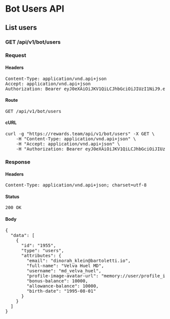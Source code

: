 # Bot Users API

## List users

### GET /api/v1/bot/users
### Request

#### Headers

<pre>Content-Type: application/vnd.api+json
Accept: application/vnd.api+json
Authorization: Bearer eyJ0eXAiOiJKV1QiLCJhbGciOiJIUzI1NiJ9.eyJleHAiOjE2MjczNzg1MzMsInN1YiI6NjEsInR5cGUiOiJhY2Nlc3MiLCJjbGllbnRfaWQiOiIyIn0.EWRs_jXZLAZqbNsAj7smCq5rub4B0xNCGMyrkeKWbL8</pre>

#### Route

<pre>GET /api/v1/bot/users</pre>

#### cURL

<pre class="request">curl -g &quot;https://rewards.team/api/v1/bot/users&quot; -X GET \
	-H &quot;Content-Type: application/vnd.api+json&quot; \
	-H &quot;Accept: application/vnd.api+json&quot; \
	-H &quot;Authorization: Bearer eyJ0eXAiOiJKV1QiLCJhbGciOiJIUzI1NiJ9.eyJleHAiOjE2MjczNzg1MzMsInN1YiI6NjEsInR5cGUiOiJhY2Nlc3MiLCJjbGllbnRfaWQiOiIyIn0.EWRs_jXZLAZqbNsAj7smCq5rub4B0xNCGMyrkeKWbL8&quot;</pre>

### Response

#### Headers

<pre>Content-Type: application/vnd.api+json; charset=utf-8</pre>

#### Status

<pre>200 OK</pre>

#### Body

<pre>{
  "data": [
    {
      "id": "1955",
      "type": "users",
      "attributes": {
        "email": "dinorah_klein@bartoletti.io",
        "full-name": "Velva Huel MD",
        "username": "md_velva_huel",
        "profile-image-avatar-url": "memory://user/profile_image/41b565b4ad43448ac4420f94942de79b.png",
        "bonus-balance": 10000,
        "allowance-balance": 10000,
        "birth-date": "1995-08-01"
      }
    }
  ]
}</pre>
